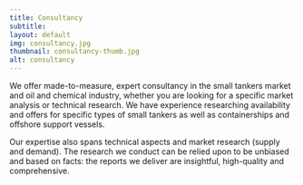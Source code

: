 ```yaml
---
title: Consultancy
subtitle:
layout: default
img: consultancy.jpg
thumbnail: consultancy-thumb.jpg
alt: consultancy
---
```

We offer made-to-measure, expert consultancy in the small tankers market and oil and chemical industry, whether you are looking for a specific market analysis or technical research. We have experience researching availability and offers for specific types of small tankers as well as containerships and offshore support vessels.
 
Our expertise also spans technical aspects and market research (supply and demand). The research we conduct can be relied upon to be unbiased and based on facts: the reports we deliver are insightful, high-quality and comprehensive.
